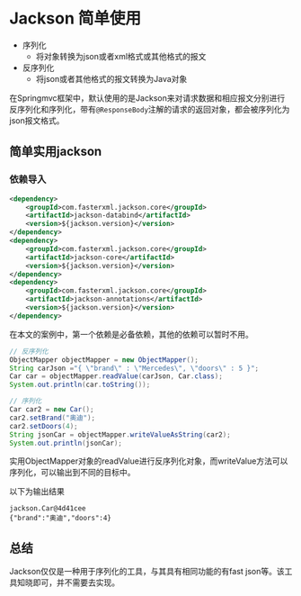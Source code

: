 # Jackson 简单使用
- 序列化
  - 将对象转换为json或者xml格式或其他格式的报文
- 反序列化
  - 将json或者其他格式的报文转换为Java对象
  
在Springmvc框架中，默认使用的是Jackson来对请求数据和相应报文分别进行反序列化和序列化，带有```@ResponseBody```注解的请求的返回对象，都会被序列化为json报文格式。

## 简单实用jackson
### 依赖导入
```xml
<dependency>
    <groupId>com.fasterxml.jackson.core</groupId>
    <artifactId>jackson-databind</artifactId>
    <version>${jackson.version}</version>
</dependency>
<dependency>
    <groupId>com.fasterxml.jackson.core</groupId>
    <artifactId>jackson-core</artifactId>
    <version>${jackson.version}</version>
</dependency>
<dependency>
    <groupId>com.fasterxml.jackson.core</groupId>
    <artifactId>jackson-annotations</artifactId>
    <version>${jackson.version}</version>
</dependency>
```
在本文的案例中，第一个依赖是必备依赖，其他的依赖可以暂时不用。

```java
// 反序列化
ObjectMapper objectMapper = new ObjectMapper();
String carJson ="{ \"brand\" : \"Mercedes\", \"doors\" : 5 }";
Car car = objectMapper.readValue(carJson, Car.class);
System.out.println(car.toString());

// 序列化
Car car2 = new Car();
car2.setBrand("奥迪");
car2.setDoors(4);
String jsonCar = objectMapper.writeValueAsString(car2);
System.out.println(jsonCar);
```
实用ObjectMapper对象的readValue进行反序列化对象，而writeValue方法可以序列化，可以输出到不同的目标中。

以下为输出结果
```
jackson.Car@4d41cee
{"brand":"奥迪","doors":4}
```

## 总结
Jackson仅仅是一种用于序列化的工具，与其具有相同功能的有fast json等。该工具知晓即可，并不需要去实现。